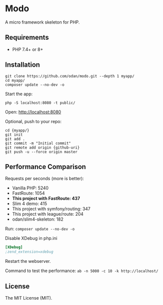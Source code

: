 # Modo

A micro framework skeleton for PHP. 

## Requirements

* PHP 7.4+ or 8+

## Installation

```
git clone https://github.com/odan/modo.git --depth 1 myapp/
cd myapp/
composer update --no-dev -o
```

Start the app:

```
php -S localhost:8080 -t public/
```

Open: <http://localhost:8080>

Optional, push to your repo:

```
cd {myapp/}
git init
git add .
git commit -m "Initial commit"
git remote add origin {github-uri}
git push -u --force origin master
```


## Performance Comparison

Requests per seconds (more is better):

* Vanilla PHP: 5240
* FastRoute: 1054
* **This project with FastRoute: 437**
* Slim 4 demo: 415
* This project with symfony/routing: 347
* This project with league/route: 204
* odan/slim4-skeleton: 182

Run: `composer update --no-dev -o`

Disable XDebug in php.ini

```ini
[XDebug]
;zend_extension=xdebug
```

Restart the webserver.

Command to test the performance: `ab -n 5000 -c 10 -k http://localhost/`

## License

The MIT License (MIT).
